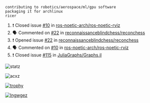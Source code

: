 ```
contributing to robotics/aerospace/ml/gpu software
packaging it for archlinux
ricer
```

<!--START_SECTION:activity-->
1. ❗️ Closed issue [#10](https://github.com/ros-noetic-arch/ros-noetic-rviz/issues/10) in [ros-noetic-arch/ros-noetic-rviz](https://github.com/ros-noetic-arch/ros-noetic-rviz)
2. 🗣 Commented on [#22](https://github.com/reconnaissanceblindchess/reconchess/issues/22) in [reconnaissanceblindchess/reconchess](https://github.com/reconnaissanceblindchess/reconchess)
3. ❗️ Opened issue [#22](https://github.com/reconnaissanceblindchess/reconchess/issues/22) in [reconnaissanceblindchess/reconchess](https://github.com/reconnaissanceblindchess/reconchess)
4. 🗣 Commented on [#10](https://github.com/ros-noetic-arch/ros-noetic-rviz/issues/10) in [ros-noetic-arch/ros-noetic-rviz](https://github.com/ros-noetic-arch/ros-noetic-rviz)
5. ❗️ Closed issue [#115](https://github.com/JuliaGraphs/Graphs.jl/issues/115) in [JuliaGraphs/Graphs.jl](https://github.com/JuliaGraphs/Graphs.jl)
<!--END_SECTION:activity-->


![statz](https://github-readme-stats.vercel.app/api?username=acxz&include_all_commits=true&show_icons=true)

<p><img align="center" src="https://github-readme-streak-stats.herokuapp.com/?user=acxz&" alt="acxz" /></p>

[![trophy](https://github-profile-trophy.vercel.app/?username=acxz)](https://github.com/ryo-ma/github-profile-trophy)

[![lngwgez](https://github-readme-stats.vercel.app/api/top-langs/?username=acxz&layout=compact)](https://github.com/acxz/github-readme-stats)
